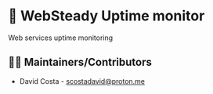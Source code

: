 # 🧙 WebSteady Uptime monitor

Web services uptime monitoring

## 👨‍💻 Maintainers/Contributors

* David Costa - [scostadavid@proton.me](mailto:scostadavid@proton.me)

